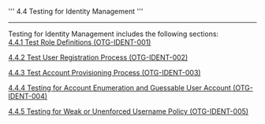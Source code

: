''' 4.4 Testing for Identity Management '''

------------------------------------------------------------------------

Testing for Identity Management includes the following sections:\
[4.4.1 Test Role Definitions (OTG-IDENT-001)](4.4.1_Test_Role_Definitions_OTG-IDENT-001.md)

[4.4.2 Test User Registration Process (OTG-IDENT-002)](4.4.2_Test_User_Registration_Process_OTG-IDENT-002.md)

[4.4.3 Test Account Provisioning Process (OTG-IDENT-003)](4.4.3_Test_Account_Provisioning_Process_OTG-IDENT-003.md)

[4.4.4 Testing for Account Enumeration and Guessable User Account (OTG-IDENT-004)](4.4.4_Testing_for_Account_Enumeration_and_Guessable_User_Account_OTG-IDENT-004.md)

[ 4.4.5 Testing for Weak or Unenforced Username Policy (OTG-IDENT-005)](4.4.5_Testing_for_Weak_or_Unenforced_Username_Policy_OTG-IDENT-005.md)
